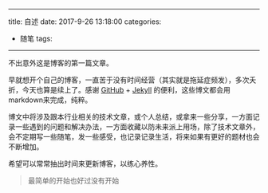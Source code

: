 <!--
 * @Author: your name
 * @Date: 2021-12-28 14:09:49
 * @LastEditTime: 2021-12-28 14:13:18
 * @LastEditors: your name
 * @Description: 打开koroFileHeader查看配置 进行设置: https://github.com/OBKoro1/koro1FileHeader/wiki/%E9%85%8D%E7%BD%AE
 * @FilePath: /datongkaze.github.io/_posts/2017-9-26-自述.md
-->
---
title: 自述
date: 2017-9-26 13:18:00
categories:
- 随笔
tags:
---

不出意外这是博客的第一篇文章。

早就想开个自己的博客，一直苦于没有时间经营（其实就是拖延症频发），多次夭折，今天也算是续上了。感谢 [GitHub](https://github.com/) + [Jekyll](https://jekyllrb.com/) 的便利，这些博文都会用markdown来完成，纯粹。

博文中将涉及跟本行业相关的技术文章，或个人总结，或拿来一些分享，一方面记录一些遇到的问题和解决办法，一方面收藏以防未来派上用场，除了技术文章外，会不定期写一些随笔，发一些感受，也记录记录生活，将来如果有更好的题材也会不断增加。

希望可以常常抽出时间来更新博客，以练心养性。

> 最简单的开始也好过没有开始

